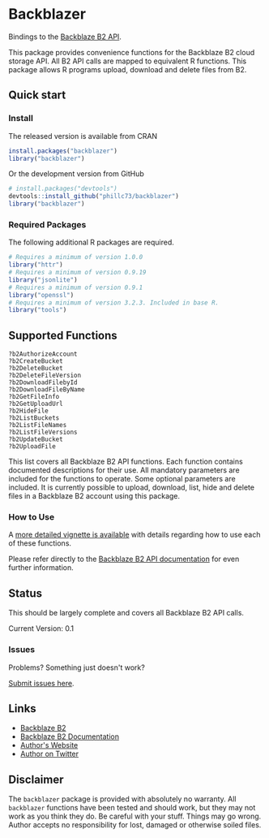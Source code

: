Backblazer
=======

Bindings to the [Backblaze B2 API](https://www.backblaze.com/b2/docs/). 

This package provides convenience functions for the Backblaze B2
cloud storage API. All B2 API calls are mapped to equivalent R functions.
This package allows R programs upload, download and delete files from B2.

## Quick start

### Install

The released version is available from CRAN

```r
install.packages("backblazer")
library("backblazer")
```
Or the development version from GitHub

```r
# install.packages("devtools")
devtools::install_github("phillc73/backblazer")
library("backblazer")
```
### Required Packages

The following additional R packages are required.

```r
# Requires a minimum of version 1.0.0
library("httr")
# Requires a minimum of version 0.9.19
library("jsonlite")
# Requires a minimum of version 0.9.1
library("openssl")
# Requires a minimum of version 3.2.3. Included in base R.
library("tools")
```

## Supported Functions

```
?b2AuthorizeAccount
?b2CreateBucket
?b2DeleteBucket
?b2DeleteFileVersion
?b2DownloadFilebyId
?b2DownloadFileByName
?b2GetFileInfo
?b2GetUploadUrl
?b2HideFile
?b2ListBuckets
?b2ListFileNames
?b2ListFileVersions
?b2UpdateBucket
?b2UploadFile
```
This list covers all Backblaze B2 API functions. Each function contains documented descriptions for their use. All mandatory parameters are included for the functions to operate. Some optional parameters are included. It is currently possible to upload, download, list, hide and delete files in a Backblaze B2 account using this package.

### How to Use

A [more detailed vignette is available](https://github.com/phillc73/backblazer/blob/master/vignettes/backblazer-howToUse.Rmd) with details regarding how to use each of these functions.

Please refer directly to the [Backblaze B2 API documentation](https://www.backblaze.com/b2/docs/) for even further information.

## Status

This should be largely complete and covers all Backblaze B2 API calls.

Current Version: 0.1

### Issues

Problems? Something just doesn't work?

[Submit issues here](https://github.com/phillc73/backblazer/issues).

## Links

* [Backblaze B2](https://www.backblaze.com/b2/cloud-storage.html)
* [Backblaze B2 Documentation](https://www.backblaze.com/b2/docs/)
* [Author's Website](http://www.starkingdom.co.uk)
* [Author on Twitter](https://twitter.com/_starkingdom)

## Disclaimer

The `backblazer` package is provided with absolutely no warranty. All `backblazer` functions have been tested and should work, but they may not work as you think they do. Be careful with your stuff. Things may go wrong. Author accepts no responsibility for lost, damaged or otherwise soiled files. 





